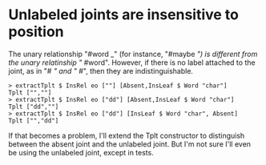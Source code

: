 # Unlabeled joints are insensitive to position

The unary relationship "#word _" (for instance, "#maybe _") is different from the unary relatinship "_ #word". However, if there is no label attached to the joint, as in "# _" and "_ #", then they are indistinguishable. 

```
> extractTplt $ InsRel eo [""] [Absent,InsLeaf $ Word "char"]
Tplt ["",""]
> extractTplt $ InsRel eo ["dd"] [Absent,InsLeaf $ Word "char"]
Tplt ["dd",""]
> extractTplt $ InsRel eo ["dd"] [InsLeaf $ Word "char", Absent]
Tplt ["","dd"]
```

If that becomes a problem, I'll extend the Tplt constructor to distinguish between the absent joint and the unlabeled joint. But I'm not sure I'll even be using the unlabeled joint, except in tests.
